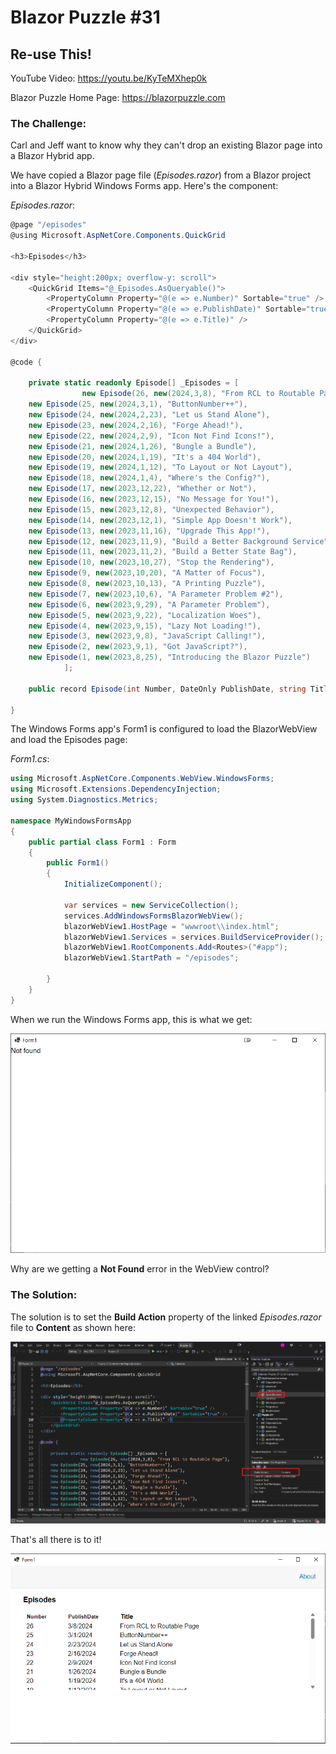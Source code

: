 # Blazor Puzzle #31

## Re-use This!

YouTube Video: https://youtu.be/KyTeMXhep0k

Blazor Puzzle Home Page: https://blazorpuzzle.com

### The Challenge:

Carl and Jeff want to know why they can't drop an existing Blazor page into a Blazor Hybrid app.

We have copied a Blazor page file (*Episodes.razor*) from a Blazor project into a Blazor Hybrid Windows Forms app. Here's the component:

*Episodes.razor*:

```c#
@page "/episodes"
@using Microsoft.AspNetCore.Components.QuickGrid

<h3>Episodes</h3>

<div style="height:200px; overflow-y: scroll">
	<QuickGrid Items="@_Episodes.AsQueryable()">
		<PropertyColumn Property="@(e => e.Number)" Sortable="true" />
		<PropertyColumn Property="@(e => e.PublishDate)" Sortable="true" />
		<PropertyColumn Property="@(e => e.Title)" />
	</QuickGrid>
</div>

@code {

	private static readonly Episode[] _Episodes = [
				new Episode(26, new(2024,3,8), "From RCL to Routable Page"),
	new Episode(25, new(2024,3,1), "ButtonNumber++"),
	new Episode(24, new(2024,2,23), "Let us Stand Alone"),
	new Episode(23, new(2024,2,16), "Forge Ahead!"),
	new Episode(22, new(2024,2,9), "Icon Not Find Icons!"),
	new Episode(21, new(2024,1,26), "Bungle a Bundle"),
	new Episode(20, new(2024,1,19), "It's a 404 World"),
	new Episode(19, new(2024,1,12), "To Layout or Not Layout"),
	new Episode(18, new(2024,1,4), "Where's the Config?"),
	new Episode(17, new(2023,12,22), "Whether or Not"),
	new Episode(16, new(2023,12,15), "No Message for You!"),
	new Episode(15, new(2023,12,8), "Unexpected Behavior"),
	new Episode(14, new(2023,12,1), "Simple App Doesn't Work"),
	new Episode(13, new(2023,11,16), "Upgrade This App!"),
	new Episode(12, new(2023,11,9), "Build a Better Background Service"),
	new Episode(11, new(2023,11,2), "Build a Better State Bag"),
	new Episode(10, new(2023,10,27), "Stop the Rendering"),
	new Episode(9, new(2023,10,20), "A Matter of Focus"),
	new Episode(8, new(2023,10,13), "A Printing Puzzle"),
	new Episode(7, new(2023,10,6), "A Parameter Problem #2"),
	new Episode(6, new(2023,9,29), "A Parameter Problem"),
	new Episode(5, new(2023,9,22), "Localization Woes"),
	new Episode(4, new(2023,9,15), "Lazy Not Loading!"),
	new Episode(3, new(2023,9,8), "JavaScript Calling!"),
	new Episode(2, new(2023,9,1), "Got JavaScript?"),
	new Episode(1, new(2023,8,25), "Introducing the Blazor Puzzle")
			];

	public record Episode(int Number, DateOnly PublishDate, string Title);

}
```

The Windows Forms app's Form1 is configured to load the BlazorWebView and load the Episodes page:

*Form1.cs*:

```c#
using Microsoft.AspNetCore.Components.WebView.WindowsForms;
using Microsoft.Extensions.DependencyInjection;
using System.Diagnostics.Metrics;

namespace MyWindowsFormsApp
{
	public partial class Form1 : Form
	{
		public Form1()
		{
			InitializeComponent();

			var services = new ServiceCollection();
			services.AddWindowsFormsBlazorWebView();
			blazorWebView1.HostPage = "wwwroot\\index.html";
			blazorWebView1.Services = services.BuildServiceProvider();
			blazorWebView1.RootComponents.Add<Routes>("#app");
			blazorWebView1.StartPath = "/episodes";

		}
	}
}
```

When we run the Windows Forms app, this is what we get:

![image-20240412104847628](images/image-20240412104847628.png)

Why are we getting a **Not Found** error in the WebView control?

### The Solution:

The solution is to set the **Build Action** property of the linked *Episodes.razor* file to **Content** as shown here:

![image-20240419132549739](images/image-20240419132549739.png)

That's all there is to it!

![image-20240419133258280](images/image-20240419133258280.png)

